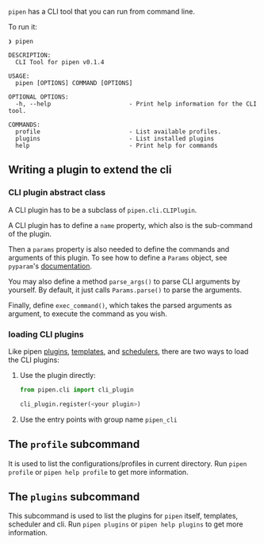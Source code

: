 `pipen` has a CLI tool that you can run from command line.

To run it:

```
❯ pipen

DESCRIPTION:
  CLI Tool for pipen v0.1.4

USAGE:
  pipen [OPTIONS] COMMAND [OPTIONS]

OPTIONAL OPTIONS:
  -h, --help                      - Print help information for the CLI tool.

COMMANDS:
  profile                         - List available profiles.
  plugins                         - List installed plugins
  help                            - Print help for commands
```

## Writing a plugin to extend the cli

### CLI plugin abstract class

A CLI plugin has to be a subclass of `pipen.cli.CLIPlugin`.

A CLI plugin has to define a `name` property, which also is the sub-command of the plugin.

Then a `params` property is also needed to define the commands and arguments of this plugin. To see how to define a `Params` object, see `pyparam`'s [documentation][5].

You may also define a method `parse_args()` to parse CLI arguments by yourself. By default, it just calls `Params.parse()` to parse the arguments.

Finally, define `exec_command()`, which takes the parsed arguments as argument, to execute the command as you wish.

### loading CLI plugins

Like pipen [plugins][2], [templates][3], and [schedulers][4], there are two ways to load the CLI plugins:

1. Use the plugin directly:

    ```python
    from pipen.cli import cli_plugin

    cli_plugin.register(<your plugin>)
    ```

2. Use the entry points with group name `pipen_cli`


## The `profile` subcommand

It is used to list the configurations/profiles in current directory. Run `pipen profile` or `pipen help profile` to get more information.

## The `plugins` subcommand

This subcommand is used to list the plugins for `pipen` itself, templates, scheduler and cli. Run `pipen plugins` or `pipen help plugins` to get more information.


[1]: https://github.com/pwwang/pyparam
[2]: ../plugin
[3]: ../templating
[4]: ../scheduler
[5]: https://pwwang.github.io/pyparam
